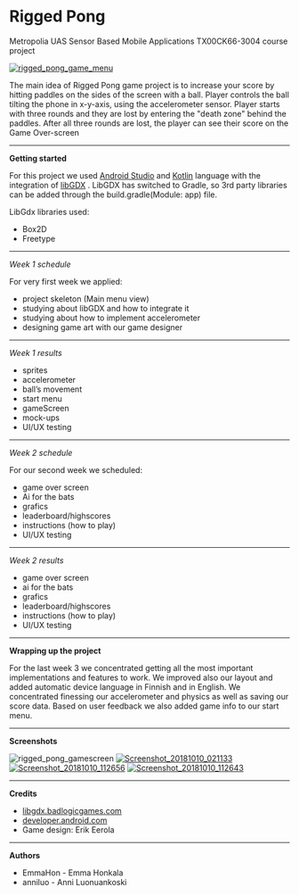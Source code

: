# Rigged Pong
Metropolia UAS Sensor Based Mobile Applications TX00CK66-3004 course project

<a href="https://ibb.co/fYXEtp"><img src="https://preview.ibb.co/mMkZtp/Screenshot_20181010_112650.png" alt="rigged_pong_game_menu" border="0"></a>

The main idea of Rigged Pong game project is to increase your score by hitting paddles on the sides of the screen with a ball. Player controls the ball tilting the phone in x-y-axis, using the accelerometer sensor. Player starts with three rounds and they are lost by entering the "death zone" behind the paddles. After all three rounds are lost, the player can see their score on the Game Over-screen 


---  

**Getting started**  

For this project we used [Android Studio](https://developer.android.com/studio/ "Android Studio") and [Kotlin](https://kotlinlang.org/ "Kotlin") language with the integration of [libGDX](https://github.com/libGDX/libGDX "LibGDX") .
LibGDX has switched to Gradle, so 3rd party libraries can be added through the build.gradle(Module: app) file. 

LibGdx libraries used: 
* Box2D
* Freetype

--- 

*Week 1 schedule*  

For very first week we applied:  
* project skeleton (Main menu view)
* studying about libGDX and how to integrate it
* studying about how to implement accelerometer
* designing game art with our game designer


---

*Week 1 results*  

* sprites
* accelerometer
* ball’s movement
* start menu
* gameScreen
* mock-ups
* UI/UX testing

---  

*Week 2 schedule*  

For our second week we scheduled:  
* game over screen
* Ai for the bats
* grafics
* leaderboard/highscores
* instructions (how to play)
* UI/UX testing

---  

*Week 2 results*  

* game over screen
* ai for the bats
* grafics
* leaderboard/highscores
* instructions (how to play)
* UI/UX testing

---  

**Wrapping up the project**

For the last week 3 we concentrated getting all the most important implementations and features to work. We improved also our layout and added automatic device language in Finnish and in English. We concentrated finessing our accelerometer and physics as well as saving our score data. Based on user feedback we also added game info to our start menu.  


---  
**Screenshots**

<img src="https://preview.ibb.co/gHrqYp/Screenshot_20181010_021110.png" alt="rigged_pong_gamescreen" border="0">
<a href="https://ibb.co/mCNKR9"><img src="https://preview.ibb.co/jX4oKU/Screenshot_20181010_021133.png" alt="Screenshot_20181010_021133" border="0"></a>
<a href="https://ibb.co/nOgqYp"><img src="https://preview.ibb.co/kKDR69/Screenshot_20181010_112656.png" alt="Screenshot_20181010_112656" border="0"></a>
<a href="https://ibb.co/cX0Ztp"><img src="https://preview.ibb.co/e5b7Dp/Screenshot_20181010_112643.png" alt="Screenshot_20181010_112643" border="0"></a>

---
**Credits**
* [libgdx.badlogicgames.com](https://libgdx.badlogicgames.com)
* [developer.android.com](https://developer.android.com/)
* Game design: Erik Eerola

---  

**Authors**
* EmmaHon - Emma Honkala
* anniluo - Anni Luonuankoski 
